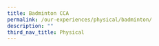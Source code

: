 ```yaml
---
title: Badminton CCA
permalink: /our-experiences/physical/badminton/
description: ""
third_nav_title: Physical
---
```


